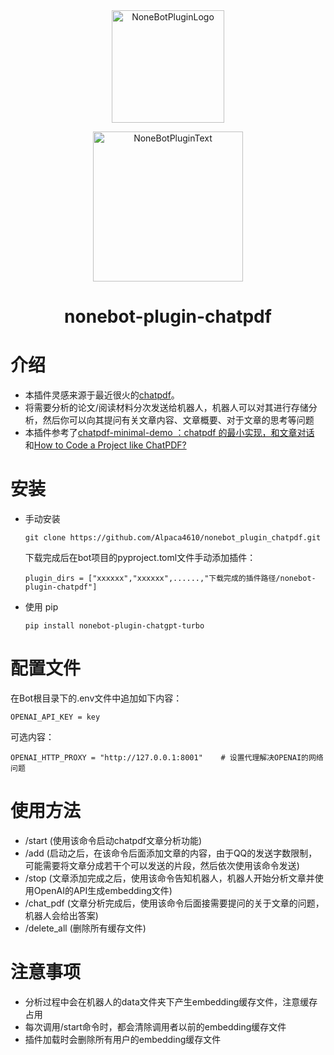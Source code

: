 <div align="center">
  <a href="https://v2.nonebot.dev/store"><img src="https://github.com/A-kirami/nonebot-plugin-template/blob/resources/nbp_logo.png" width="180" height="180" alt="NoneBotPluginLogo"></a>
  <br>
  <p><img src="https://github.com/A-kirami/nonebot-plugin-template/blob/resources/NoneBotPlugin.svg" width="240" alt="NoneBotPluginText"></p>
</div>

<div align="center">

# nonebot-plugin-chatpdf
</div>

# 介绍
- 本插件灵感来源于最近很火的[chatpdf](https://www.chatpdf.com)。
- 将需要分析的论文/阅读材料分次发送给机器人，机器人可以对其进行存储分析，然后你可以向其提问有关文章内容、文章概要、对于文章的思考等问题
- 本插件参考了[chatpdf-minimal-demo
：chatpdf 的最小实现，和文章对话 ](https://github.com/postor/chatpdf-minimal-demo) 和[How to Code a Project like ChatPDF?](https://postor.medium.com/how-to-code-a-project-like-chatpdf-e40441cb4168)
# 安装

* 手动安装
  ```
  git clone https://github.com/Alpaca4610/nonebot_plugin_chatpdf.git
  ```

  下载完成后在bot项目的pyproject.toml文件手动添加插件：

  ```
  plugin_dirs = ["xxxxxx","xxxxxx",......,"下载完成的插件路径/nonebot-plugin-chatpdf"]
  ```
* 使用 pip
  ```
  pip install nonebot-plugin-chatgpt-turbo
  ```

# 配置文件

在Bot根目录下的.env文件中追加如下内容：

```
OPENAI_API_KEY = key
```

可选内容：
```
OPENAI_HTTP_PROXY = "http://127.0.0.1:8001"    # 设置代理解决OPENAI的网络问题
```


# 使用方法

- /start (使用该命令启动chatpdf文章分析功能)
- /add (启动之后，在该命令后面添加文章的内容，由于QQ的发送字数限制，可能需要将文章分成若干个可以发送的片段，然后依次使用该命令发送)
- /stop (文章添加完成之后，使用该命令告知机器人，机器人开始分析文章并使用OpenAI的API生成embedding文件)
- /chat_pdf (文章分析完成后，使用该命令后面接需要提问的关于文章的问题，机器人会给出答案)
- /delete_all (删除所有缓存文件)

# 注意事项
- 分析过程中会在机器人的data文件夹下产生embedding缓存文件，注意缓存占用
- 每次调用/start命令时，都会清除调用者以前的embedding缓存文件
- 插件加载时会删除所有用户的embedding缓存文件
